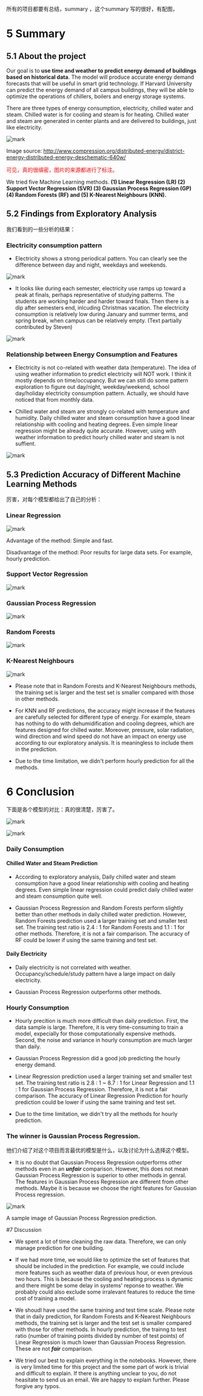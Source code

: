 
所有的项目都要有总结，summary ，这个summary 写的很好，有配图，


# 5 Summary

## 5.1 About the project

Our goal is to <b>use time and weather to predict energy demand of buildings based on historical data</b>. The model will produce accurate energy demand forecasts that will be useful in smart grid technology.  If Harvard University can predict the energy demand of all campus buildings, they will be able to optimize the operations of chillers, boilers and energy storage systems.

There are three types of energy consumption, electricity, chilled water and steam. Chilled water is for cooling and steam is for heating. Chilled water and steam are generated in center plants and are delivered to buildings, just like electricity.


![mark](http://pacdb2bfr.bkt.clouddn.com/blog/image/180725/7m154leAki.jpg?imageslim)

Image source: http://www.compression.org/distributed-energy/district-energy-distributed-energy-deschematic-640w/

<span style="color:red;">可见，真的很缜密，图片的来源都进行了标注。</span>

We tried five Machine Learning methods. <b>(1) Linear Regression (LR) (2) Support Vector Regression (SVR) (3) Gaussian Process Regression (GP) (4) Random Forests (RF) and (5) K-Nearest Neighbours (KNN).</b>


## 5.2 Findings from Exploratory Analysis

我们看到的一些分析的结果：

### Electricity consumption pattern

* Electricity shows a strong periodical pattern. You can clearly see the difference between day and night, weekdays and weekends.

![mark](http://pacdb2bfr.bkt.clouddn.com/blog/image/180725/G28jc6mC1D.png?imageslim)

* It looks like during each semester, electricity use ramps up toward a peak at finals, perhaps representative of studying patterns. The students are working harder and harder toward finals. Then there is a dip after semesters end, inlcuding Christmas vacation. The electricity consumption is relatively low during January and summer terms, and spring break, when campus can be relatively empty. (Text partially contributed by Steven)

![mark](http://pacdb2bfr.bkt.clouddn.com/blog/image/180725/dHBlcBccaB.jpg?imageslim)

### Relationship between Energy Consumption and Features

* Electricity is not co-related with weather data (temperature). The idea of using weather information to predict electricity will NOT work. I think it mostly depends on time/occupancy. But we can still do some pattern exploration to figure out day/night, weekday/weekend, school day/holiday electricity consumption pattern. Actually, we should have noticed that from monthly data.


* Chilled water and steam are strongly co-related with temperature and humidity. Daily chilled water and steam consumption have a good linear relationship with cooling and heating degrees. Even simple linear regression might be already quite accurate. However, using with weather information to predict hourly chilled water and steam is not suffient.

![mark](http://pacdb2bfr.bkt.clouddn.com/blog/image/180725/KcI99dKi6c.jpg?imageslim)

## 5.3 Prediction Accuracy of Different Machine Learning Methods

厉害，对每个模型都给出了自己的分析：

### Linear Regression

![mark](http://pacdb2bfr.bkt.clouddn.com/blog/image/180725/5F8b6lG51L.png?imageslim)

Advantage of the method: Simple and fast.

Disadvantage of the method: Poor results for large data sets. For example, hourly prediction.

### Support Vector Regression

![mark](http://pacdb2bfr.bkt.clouddn.com/blog/image/180725/5d6507Cdbf.png?imageslim)

### Gaussian Process Regression

![mark](http://pacdb2bfr.bkt.clouddn.com/blog/image/180725/f691fEDJlj.png?imageslim)

### Random Forests

![mark](http://pacdb2bfr.bkt.clouddn.com/blog/image/180725/HD1KmIl8cg.png?imageslim)

### K-Nearest Neighbours

![mark](http://pacdb2bfr.bkt.clouddn.com/blog/image/180725/iCHD9ikG00.png?imageslim)

* Please note that in Random Forests and K-Nearest Neighbours methods, the training set is larger and the test set is smaller compared with those in other methods.


* For KNN and RF predictions, the accuracy might increase if the features are carefully selected for different type of energy. For example, steam has nothing to do with dehumidification and cooling degrees, which are features designed for chilled water. Moreover, pressure, solar radiation, wind direction and wind speed do not have an impact on energy use according to our exploratory analysis. It is meaningless to include them in the prediction.


* Due to the time limitation, we didn't perform hourly prediction for all the methods.

# 6 Conclusion

下面是各个模型的对比：真的很清楚，厉害了。


![mark](http://pacdb2bfr.bkt.clouddn.com/blog/image/180725/gIiBGKJeee.png?imageslim)

![mark](http://pacdb2bfr.bkt.clouddn.com/blog/image/180725/gID65ad8aA.png?imageslim)

### Daily Consumption

#### Chilled Water and Steam Prediction

* According to exploratory analysis, Daily chilled water and steam consumption have a good linear relationship with cooling and heating degrees. Even simple linear regression could predict daily chilled water and steam consumption quite well.


* Gaussian Process Regression and Random Forests perform slightly better than other methods in daily chilled water prediction. However, Random Forests prediction used a larger training set and smaller test set. The training test ratio is 2.4 : 1 for Random Forests and 1.1 : 1 for other methods. Therefore, it is not a fair comparison. The accuracy of RF could be lower if using the same training and test set.

#### Daily Electricity

* Daily electricity is not correlated with weather. Occupancy/schedule/study pattern have a large impact on daily electricity.


* Gaussian Process Regression outperforms other methods.

### Hourly Consumption

* Hourly precition is much more difficult than daily prediction. First, the data sample is large. Therefore, it is very time-consuming to train a model, expecially for those computationally expensive methods. Second, the noise and variance in hourly consumption are much larger than daily.


* Gaussian Process Regression did a good job predicting the hourly energy demand.


* Linear Regression prediction used a larger training set and smaller test set. The training test ratio is 2.8 : 1 ~ 8.7 : 1 for Linear Regression and 1.1 : 1 for Gaussian Process Regression. Therefore, it is not a fair comparison. The accuracy of Linear Regression Prediction for hourly prediction could be lower if using the same training and test set.


* Due to the time limitation, we didn't try all the methods for hourly prediction.


### The winner is Gaussian Process Regression.

他们介绍了对这个项目而言最优的模型是什么，以及讨论为什么选择这个模型。

* It is no doubt that Gaussian Process Regression outperforms other methods even in an <b><i>unfair</b></i> comparison. However, this does not mean Gaussian Process Regression is superior to other methods in genral. The features in Gaussian Process Regression are different from other methods. Maybe it is because we choose the right features for Gaussian Process regression.

![mark](http://pacdb2bfr.bkt.clouddn.com/blog/image/180725/L0E3Fl93CA.png?imageslim)

A sample image of Gaussian Process Regression prediction.

#7 Discussion



* We spent a lot of time cleaning the raw data. Therefore, we can only manage prediction for one building.


* If we had more time, we would like to optimize the set of features that should be included in the prediction. For example, we could include more features such as weather data of previous hour, or even previous two hours. This is because the cooling and heating process is dynamic and there might be some delay in systems' reponse to weather. We probably could also exclude some irralevant features to reduce the time cost of training a model.


* We shoudl have used the same training and test time scale. Please note that in daily prediction, for Random Forests and K-Nearest Neighbours methods, the training set is larger and the test set is smaller compared with those for other methods. In hourly prediction, the trainng to test ratio (number of training points divided by number of test points) of Linear Regression is much lower than Gaussian Process Regression. These are not <b><i>fair</b></i> comparison.


* We tried our best to explain everything in the notebooks. However, there is very limited time for this project and the some part of work is trivial and difficult to explain. If there is anything unclear to you, do not heasitate to send us an email. We are happy to explain further. Please forgive any typos.
